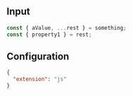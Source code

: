 
## Input
```javascript input
const { aValue, ...rest } = something;
const { property1 } = rest;
```

## Configuration
```json configuration
{
  "extension": "js"
}
```
